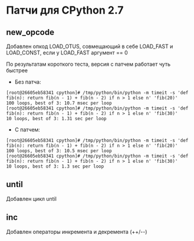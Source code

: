 # Патчи для CPython 2.7

## new_opcode
Добавлен опкод LOAD_OTUS, совмещающий в себе LOAD_FAST и LOAD_CONST, если у LOAD_FAST аргумент == 0

По результатам короткого теста, версия с патчем работает чуть быстрее

* Без патча:

```
[root@26605eb58341 cpython]# /tmp/python/bin/python -m timeit -s 'def fib(n): return fib(n - 1) + fib(n - 2) if n > 1 else n' 'fib(20)'
100 loops, best of 3: 10.7 msec per loop
[root@26605eb58341 cpython]# /tmp/python/bin/python -m timeit -s 'def fib(n): return fib(n - 1) + fib(n - 2) if n > 1 else n' 'fib(30)'
10 loops, best of 3: 1.31 sec per loop
```
* С патчем:
```
[root@26605eb58341 cpython]# /tmp/python/bin/python -m timeit -s 'def fib(n): return fib(n - 1) + fib(n - 2) if n > 1 else n' 'fib(20)'
100 loops, best of 3: 10.5 msec per loop
[root@26605eb58341 cpython]# /tmp/python/bin/python -m timeit -s 'def fib(n): return fib(n - 1) + fib(n - 2) if n > 1 else n' 'fib(30)'
10 loops, best of 3: 1.3 sec per loop
```




## until
Добавлен цикл until

## inc
Добавлен операторы инĸремента и деĸремента (++/--)